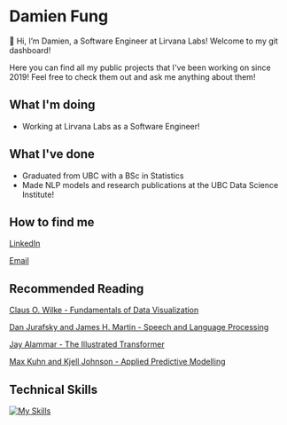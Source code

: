 # Damien Fung
👋 Hi, I’m Damien, a Software Engineer at Lirvana Labs! Welcome to my git dashboard! 

Here you can find all my public projects that I've been working on since 2019! Feel free to check them out and ask me anything about them!
 
## What I'm doing
- Working at Lirvana Labs as a Software Engineer!

## What I've done
- Graduated from UBC with a BSc in Statistics
- Made NLP models and research publications at the UBC Data Science Institute!

 ## How to find me
[LinkedIn](https://www.linkedin.com/in/damien-fung/)

[Email](mailto:fungd2@student.ubc.ca)
</br>

## Recommended Reading
[Claus O. Wilke - Fundamentals of Data Visualization](https://clauswilke.com/dataviz/index.html)

[Dan Jurafsky and James H. Martin - Speech and Language Processing](https://web.stanford.edu/~jurafsky/slp3/)

[Jay Alammar - The Illustrated Transformer](https://jalammar.github.io/illustrated-transformer/)

[Max Kuhn and Kjell Johnson - Applied Predictive Modelling](http://appliedpredictivemodeling.com/)

 
 ## Technical Skills

[![My Skills](https://skillicons.dev/icons?i=py,pytorch,tensorflow,git,github,githubactions,java,androidstudio,dart,firebase,flutter,gcp,gradle,graphql,r,mysql,matlab,vscode,cpp,docker,md,latex,obsidian,spring,ps&theme=dark)](https://skillicons.dev)
</br>
 
<!---
YellowPrawn/YellowPrawn is a ✨ special ✨ repository because its `README.md` (this file) appears on your GitHub profile.
You can click the Preview link to take a look at your changes.
--->
